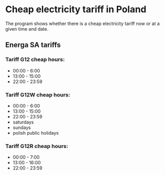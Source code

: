 # Cheap electricity tariff in Poland

The program shows whether there is a cheap electricity tariff now or at a given time and date.

## Energa SA tariffs

### Tariff G12 cheap hours:

- 00:00 - 6:00
- 13:00 - 15:00
- 22:00 - 23:59

### Tariff G12W cheap hours:

- 00:00 - 6:00
- 13:00 - 15:00
- 22:00 - 23:59
- saturdays
- sundays
- polish public holidays

### Tariff G12R cheap hours:

- 00:00 - 7:00
- 13:00 - 16:00
- 22:00 - 23:59
